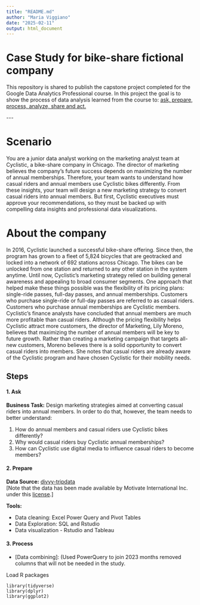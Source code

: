 ```yaml
---
title: "README.md"
author: "Maria Viggiano"
date: "2025-02-11"
output: html_document
---
```



# **Case Study for bike-share fictional company**

<p>This repository is shared to publish the capstone project completed for the Google Data Analytics Professional course. 
In this project the goal is to show the process of data analysis learned from the course to: 
<ins>ask, prepare, process, analyze, share and act. <ins> <p>
---


# Scenario
You are a junior data analyst working on the marketing analyst team at Cyclistic, a bike-share
company in Chicago. The director of marketing believes the company’s future success
depends on maximizing the number of annual memberships. Therefore, your team wants to
understand how casual riders and annual members use Cyclistic bikes differently. From these
insights, your team will design a new marketing strategy to convert casual riders into annual
members. But first, Cyclistic executives must approve your recommendations, so they must be
backed up with compelling data insights and professional data visualizations.

# About the company
In 2016, Cyclistic launched a successful bike-share offering. Since then, the program has grown
to a fleet of 5,824 bicycles that are geotracked and locked into a network of 692 stations
across Chicago. The bikes can be unlocked from one station and returned to any other station
in the system anytime.
Until now, Cyclistic’s marketing strategy relied on building general awareness and appealing to
broad consumer segments. One approach that helped make these things possible was the
flexibility of its pricing plans: single-ride passes, full-day passes, and annual memberships.
Customers who purchase single-ride or full-day passes are referred to as casual riders.
Customers who purchase annual memberships are Cyclistic members.
Cyclistic’s finance analysts have concluded that annual members are much more profitable
than casual riders. Although the pricing flexibility helps Cyclistic attract more customers,
the director of Marketing, Lily Moreno, believes that maximizing the number of annual members will be key to future growth.
Rather than creating a marketing campaign that targets all-new customers, Moreno believes
there is a solid opportunity to convert casual riders into members. She notes that casual riders
are already aware of the Cyclistic program and have chosen Cyclistic for their mobility needs.


## Steps
#### 1. Ask
**Business Task:** Design marketing strategies aimed at converting casual riders into
annual members. In order to do that, however, the team needs to better understand: <br>
1. How do annual members and casual riders use Cyclistic bikes differently? <br>
2. Why would casual riders buy Cyclistic annual memberships? <br>
3. How can Cyclistic use digital media to influence casual riders to become members? <br>


#### 2. Prepare
**Data Source:** [divvy-tripdata](https://divvy-tripdata.s3.amazonaws.com/index.html)<br>
[Note that the data has been made available by Motivate International Inc. under this [<ins>license</ins>](https://www.divvybikes.com/data-license-agreement).]

**Tools:** <br>
- Data cleaning: Excel Power Query and Pivot Tables<br>
- Data Exploration: SQL and Rstudio <br>
- Data visualization - Rstudio and Tableau<br>


#### 3. Process
- [Data combining]: (Used PowerQuery to join 2023 months removed columns that will not be needed in the study. 







Load R packages
```
library(tidyverse)
library(dplyr)
library(ggplot2)
```




